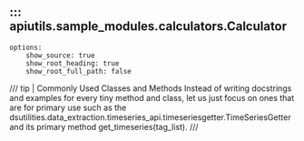 ## ::: apiutils.sample_modules.calculators.Calculator
    options:
        show_source: true
        show_root_heading: true
        show_root_full_path: false


/// tip  | Commonly Used Classes and Methods
Instead of writing docstrings and examples for every tiny method and class, 
let us just focus on ones that are for primary use such as the
dsutilities.data_extraction.timeseries_api.timeseriesgetter.TimeSeriesGetter
and its primary method get_timeseries(tag_list). 
///